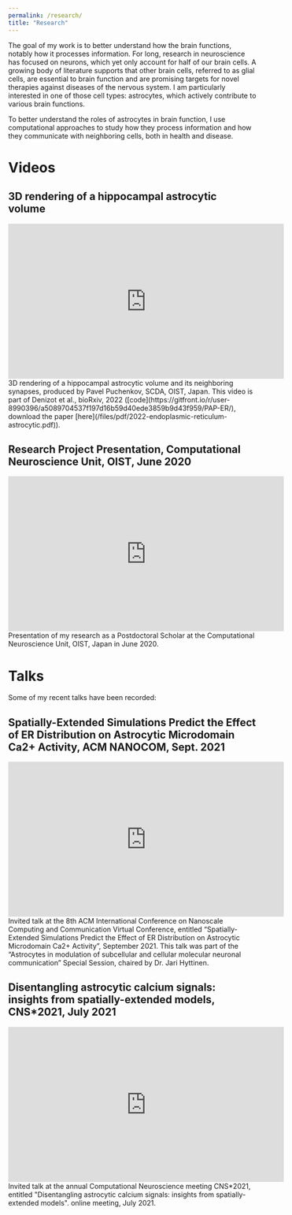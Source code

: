 ```yaml
---
permalink: /research/
title: "Research"
---
```

The goal of my work is to better understand how the brain functions, notably how it processes information. For long, research in neuroscience has focused on neurons, which yet only account for half of our brain cells. A growing body of literature supports that other brain cells, referred to as glial cells, are essential to brain function and are promising targets for novel therapies against diseases of the nervous system. I am particularly interested in one of those cell types: astrocytes, which actively contribute to various brain functions.

To better understand the roles of astrocytes in brain function, I use computational approaches to study how they process information and how they communicate with neighboring cells, both in health and disease.

# Videos 
## 3D rendering of a hippocampal astrocytic volume
<iframe width="560" height="315" src="https://www.youtube.com/embed/bwDJMZDMEeM" title="YouTube video player" frameborder="0" allow="accelerometer; autoplay; clipboard-write; encrypted-media; gyroscope; picture-in-picture" allowfullscreen></iframe>
3D rendering of a hippocampal astrocytic volume and its neighboring synapses, produced by Pavel Puchenkov, SCDA, OIST, Japan. This video is part of Denizot et al., bioRxiv, 2022 ([code](https://gitfront.io/r/user-8990396/a5089704537f197d16b59d40ede3859b9d43f959/PAP-ER/), download the paper [here](/files/pdf/2022-endoplasmic-reticulum-astrocytic.pdf)).

## Research Project Presentation, Computational Neuroscience Unit, OIST, June 2020
<iframe width="560" height="315" src="https://www.youtube.com/embed/KpaIVOMi_tA?start=365" title="YouTube video player" frameborder="0" allow="accelerometer; autoplay; clipboard-write; encrypted-media; gyroscope; picture-in-picture" allowfullscreen></iframe>
Presentation of my research as a Postdoctoral Scholar at the Computational Neuroscience Unit, OIST, Japan in June 2020.

# Talks
Some of my recent talks have been recorded:
## Spatially-Extended Simulations Predict the Effect of ER Distribution on Astrocytic Microdomain Ca2+ Activity, ACM NANOCOM, Sept. 2021
<iframe width="560" height="315" src="https://www.youtube.com/embed/lD4gbLxHFpU" title="YouTube video player" frameborder="0" allow="accelerometer; autoplay; clipboard-write; encrypted-media; gyroscope; picture-in-picture" allowfullscreen></iframe>
Invited talk at the 8th ACM International Conference on Nanoscale Computing and Communication Virtual Conference, entitled “Spatially-Extended Simulations Predict the Effect of ER Distribution on Astrocytic Microdomain Ca2+ Activity”, September 2021. This talk was part of the “Astrocytes in modulation of subcellular and cellular molecular neuronal communication” Special Session, chaired by Dr. Jari Hyttinen.

## Disentangling astrocytic calcium signals: insights from spatially-extended models, CNS*2021, July 2021
<iframe width="560" height="315" src="https://www.youtube.com/embed/8ls3dLKFYN0?start=1514" title="YouTube video player" frameborder="0" allow="accelerometer; autoplay; clipboard-write; encrypted-media; gyroscope; picture-in-picture" allowfullscreen></iframe>
Invited talk at the annual Computational Neuroscience meeting CNS*2021, entitled "Disentangling astrocytic calcium signals: insights from spatially-extended models". online meeting, July 2021.
